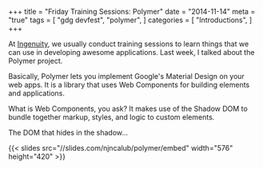 +++
title = "Friday Training Sessions: Polymer"
date = "2014-11-14"
meta = "true"
tags = [
    "gdg devfest",
    "polymer",
]
categories = [
    "Introductions",
]
+++

At [Ingenuity](https://ingenuity.ph/), we usually conduct training sessions to learn things that we can use in developing awesome applications. Last week, I talked about the Polymer project.

Basically, Polymer lets you implement Google's Material Design on your web apps. It is a library that uses Web Components for building elements and applications.

What is Web Components, you ask? It makes use of the Shadow DOM to bundle together markup, styles, and logic to custom elements.

The DOM that hides in the shadow...

{{< slides src="//slides.com/njncalub/polymer/embed" width="576" height="420" >}}
